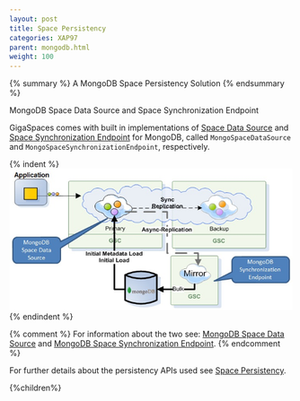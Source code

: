 ```yaml
---
layout: post
title: Space Persistency
categories: XAP97
parent: mongodb.html
weight: 100
---
```



{% summary %} A MongoDB Space Persistency Solution {% endsummary %}





MongoDB Space Data Source and Space Synchronization Endpoint

GigaSpaces comes with built in implementations of [Space Data Source](./space-data-source-api.html) and [Space Synchronization Endpoint](./space-synchronization-endpoint-api.html)
 for MongoDB, called `MongoSpaceDataSource` and `MongoSpaceSynchronizationEndpoint`, respectively.

{% indent %}
![mongodbPersistence.jpg](/attachment_files/mongodbPersistence.jpg)
{% endindent %}

{% comment %}
For information about the two see: [MongoDB Space Data Source](./mongodb-space-data-source.html) and [MongoDB Space Synchronization Endpoint](./mongodb-space-synchronization-endpoint.html).
{% endcomment %}

For further details about the persistency APIs used see [Space Persistency](./space-persistency.html).




{%children%}